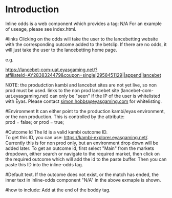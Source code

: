# Introduction 
Inline odds is a web component which provides a tag: <inline-odds id="2958451129">N/A</inline-odds>
For an example of useage, please see index.html.

#links
Clicking on the odds will take the user to the lancebetting website with the corresponding outcome added 
to the betslip. If there are no odds, it will just take the user to the lancebetting home page.

e.g.

https://lancebet-com-uat.eyasgaming.net/?affiliateId=AY2838324479&coupon=single|2958451129||append|lancebet

NOTE: the produdction kambi and lancebet sites are not yet live, so non prod must be used.  links to the non prod lancebet site (lancebet-com-uat.eyasgaming.net) can only be "seen" if the IP of the user is whitelisted with Eyas.  Please contact simon.hobbs@eyasgaming.com for whitelisting.

#Environment
It can either point to the production kambi/eyas environment, or the non production.
This is controlled by the attribute:     
    prod = false;  or   prod = true;

#Outcome Id
The Id is a valid kambi outcome ID.  
To get this ID, you can use: https://kambi-explorer.eyasgaming.net/.
Currently this is for non prod only, but an environment drop down will be added later.
To get an outcome id, first select "Main" from the markets dropdown, either search or navigate to the required market, then click on the required outcome
which will add the id to the paste buffer.  Then you can paste this ID into the inline-odds tag.

#Default text.
If the outcome does not exist, or the match has ended, the inner text in inline-odds component "N/A" in the above exmaple is shown.

#how to include:
Add  <script src="./js/odds.js"></script> at the end of the boddy tag.

